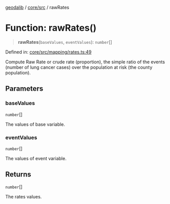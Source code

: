 [geodalib](../../../modules.md) / [core/src](../index.md) / rawRates

# Function: rawRates()

> **rawRates**(`baseValues`, `eventValues`): `number`[]

Defined in: [core/src/mapping/rates.ts:49](https://github.com/GeoDaCenter/geoda-lib/blob/9716a45cca9cf3b644d6187deeb842d47f2b7a3a/js/packages/core/src/mapping/rates.ts#L49)

Compute Raw Rate or crude rate (proportion), the simple ratio of the events
(number of lung cancer cases) over the population at risk (the county population).

## Parameters

### baseValues

`number`[]

The values of base variable.

### eventValues

`number`[]

The values of event variable.

## Returns

`number`[]

The rates values.
